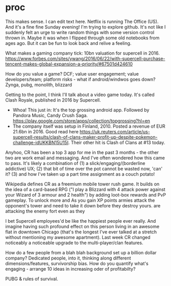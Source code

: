 # proc

This makes sense. I can edit text here. Netflix is running The Office (US). And it's a fine fine Sunday evening!
I'm trying to explore github. It's not like I suddenly felt an urge to write random things with some version control thrown in. Maybe it was when I flipped through some old notebooks from ages ago. But it can be fun to look back and relive a feeling.

What makes a gaming company tick:
10bn valuation for supercell in 2016. 
https://www.forbes.com/sites/ywang/2016/06/22/with-supercell-purchase-tencent-makes-global-expansion-a-priority/#67501d424610

How do you value a game? 
DCF; value user engagement; value developers/team; platform risks - what if android/windwos goes down?
Zynga, pubg, monolith, blizzard


Getting to the point, I think I'll talk about a video game today. It's called Clash Royale, published in 2016 by Supercell. 
- Whoa! This just in:  It's the top grossing android app. Followed by Pandora Music, Candy Crush Saga. https://play.google.com/store/apps/collection/topgrossing?hl=en
- The company itself was setup in Finland, 2010. Posted a revenue of EUR 21.6bn in 2016. Good read here https://uk.reuters.com/article/us-supercell-results/clash-of-clans-maker-profit-up-despite-pokemon-challenge-idUKKBN15U15I. Their other hit is Clash of Clans at #13 today.

Anyhoo, CR has been a top 3 app for me in the past 3 months - the other two are work email and messaging. And I've often wondered how this came to pass. It's likely a combination of (1) a slick/engaging/(borderline addictive) UX; (2) that bit of time over the pot cannot be wasted now, 'can' it? <insert meme  here> (3) and how I've taken up a part time assignment as a couch potato!
  
Wikipedia defines CR as a freemium mobile tower rush game. It builds on the idea of a card-based RPG ("I play a Blizzard with 4 attack power against your Wizard of 3 armour and 2 health") by adding loot-box rewards and PvP gameplay. To unlock more and As you gain XP points  armies attack the opponent's tower and need to take it down before they destroy yours.  are attacking the enemy fort even as they

I bet Supercell employees'd be like the happiest people ever really. And imagine having such profound effect on this person living in an awesome flat in downtown Chicago (that's the longest I've ever talked at a stretch without mentioning my awesome apartment).
Last week CR changed noticeably a noticeable upgrade to the multi-player/clan features. 

How do a few people from a blah blah background set up a billion dollar company?
Dedicated people, into it, thinking along different dimensions/features, survivorship bias. How do you quantify what's engaging - arrange 10 ideas in increasing oder of profitabilty?

PUBG & rules of survival.

